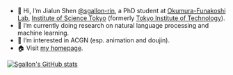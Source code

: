 - 👋 Hi, I’m Jialun Shen [@sgallon-rin](https://github.com/sgallon-rin), a PhD student at [Okumura-Funakoshi Lab](https://lr-www.pi.titech.ac.jp/wp/), [Institute of Science Tokyo](https://www.isct.ac.jp/en) (formerly [Tokyo Institute of Technology](https://www.titech.ac.jp/english)).
- 🌱 I’m currently doing research on natural language processing and machine learning.
- 👀 I’m interested in ACGN (esp. animation and doujin).
- 🏠 Visit [my homepage](https://sgallon-rin.github.io).

[![Sgallon's GitHub stats](https://github-readme-stats-eosin-eight-85.vercel.app/api?username=sgallon-rin)](https://github.com/anuraghazra/github-readme-stats)

<!---
- 💞️ I’m looking to collaborate on ...
- 📫 How to reach me ...
--->

<!---
sgallon-rin/sgallon-rin is a ✨ special ✨ repository because its `README.md` (this file) appears on your GitHub profile.
You can click the Preview link to take a look at your changes.
--->
